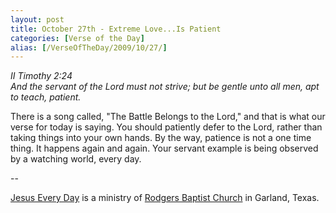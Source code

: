 ```yaml
---
layout: post
title: October 27th - Extreme Love...Is Patient
categories: [Verse of the Day]
alias: [/VerseOfTheDay/2009/10/27/]
---
```


_II Timothy 2:24  
And the servant of the Lord must not strive; but be gentle unto all
men, apt to teach, patient._

There is a song called, "The Battle Belongs to the Lord," and that
is what our verse for today is saying. You should patiently defer to
the Lord, rather than taking things into your own hands. By the way,
patience is not a one time thing. It happens again and again. Your
servant example is being observed by a watching world, every day.

 --

<a href=http://jesuseveryday.net>Jesus Every Day</a> is a ministry of <a href=http://rodgersbaptist.net>Rodgers Baptist Church</a> in Garland, Texas.
